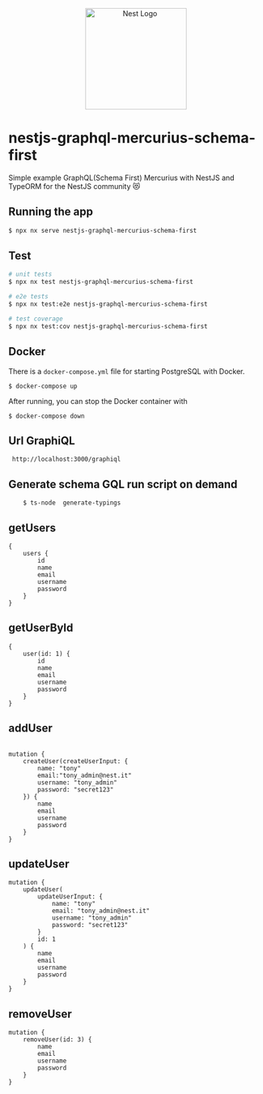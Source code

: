 <p align="center">
  <a href="http://nestjs.com/" target="blank"><img src="https://nestjs.com/img/logo-small.svg" width="200" alt="Nest Logo" /></a>
</p>

# nestjs-graphql-mercurius-schema-first

Simple example GraphQL(Schema First) Mercurius with NestJS and TypeORM for the NestJS community 😻

## Running the app

```bash
$ npx nx serve nestjs-graphql-mercurius-schema-first
```

## Test

```bash
# unit tests
$ npx nx test nestjs-graphql-mercurius-schema-first

# e2e tests
$ npx nx test:e2e nestjs-graphql-mercurius-schema-first

# test coverage
$ npx nx test:cov nestjs-graphql-mercurius-schema-first
```

## Docker

There is a `docker-compose.yml` file for starting PostgreSQL with Docker.

`$ docker-compose up`

After running, you can stop the Docker container with

`$ docker-compose down`

## Url GraphiQL

```
 http://localhost:3000/graphiql
```

## Generate schema GQL run script on demand

```
    $ ts-node  generate-typings
```

## getUsers

```
{
    users {
        id
        name
        email
        username
        password
    }
}

```

## getUserById

```
{
    user(id: 1) {
        id
        name
        email
        username
        password
    }
}

```

## addUser

```

mutation {
    createUser(createUserInput: {
        name: "tony"
        email:"tony_admin@nest.it"
        username: "tony_admin"
        password: "secret123"
    }) {
        name
        email
        username
        password
    }
}

```

## updateUser

```
mutation {
    updateUser(
        updateUserInput: {
            name: "tony"
            email: "tony_admin@nest.it"
            username: "tony_admin"
            password: "secret123"
        }
        id: 1
    ) {
        name
        email
        username
        password
    }
}
```

## removeUser

```
mutation {
    removeUser(id: 3) {
        name
        email
        username
        password
    }
}
```